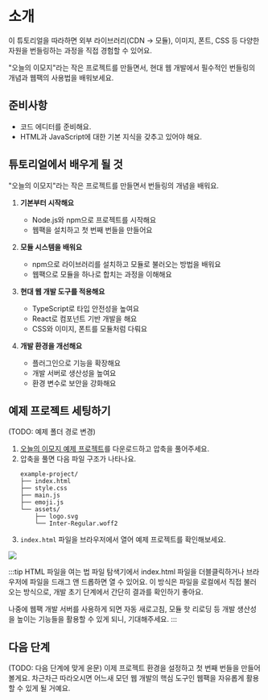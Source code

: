# 소개

이 튜토리얼을 따라하면 외부 라이브러리(CDN → 모듈), 이미지, 폰트, CSS 등 다양한 자원을 번들링하는 과정을 직접 경험할 수 있어요. 

"오늘의 이모지"라는 작은 프로젝트를 만들면서, 현대 웹 개발에서 필수적인 번들링의 개념과 웹팩의 사용법을 배워보세요.

## 준비사항
- 코드 에디터를 준비해요.
- HTML과 JavaScript에 대한 기본 지식을 갖추고 있어야 해요.

## 튜토리얼에서 배우게 될 것
"오늘의 이모지"라는 작은 프로젝트를 만들면서 번들링의 개념을 배워요. 

1. **기본부터 시작해요**
   - Node.js와 npm으로 프로젝트를 시작해요
   - 웹팩을 설치하고 첫 번째 번들을 만들어요

2. **모듈 시스템을 배워요**
   - npm으로 라이브러리를 설치하고 모듈로 불러오는 방법을 배워요
   - 웹팩으로 모듈을 하나로 합치는 과정을 이해해요

3. **현대 웹 개발 도구를 적용해요**
   - TypeScript로 타입 안전성을 높여요
   - React로 컴포넌트 기반 개발을 해요
   - CSS와 이미지, 폰트를 모듈처럼 다뤄요

4. **개발 환경을 개선해요**
   - 플러그인으로 기능을 확장해요
   - 개발 서버로 생산성을 높여요
   - 환경 변수로 보안을 강화해요

## 예제 프로젝트 세팅하기
(TODO: 예제 폴더 경로 변경)
1. [오늘의 이모지 예제 프로젝트](https://github.com/toss/frontend-fundamentals/blob/main/public/files/bundling-example.zip)를 다운로드하고 압축을 풀어주세요.
2. 압축을 풀면 다음 파일 구조가 나타나요.
   ```
   example-project/
   ├── index.html
   ├── style.css
   ├── main.js
   ├── emoji.js
   └── assets/
       ├── logo.svg
       └── Inter-Regular.woff2
   ```
3. `index.html` 파일을 브라우저에서 열어 예제 프로젝트를 확인해보세요.

![](/images/emoji-of-the-day.png)

:::tip HTML 파일을 여는 법
파일 탐색기에서 index.html 파일을 더블클릭하거나 브라우저에 파일을 드래그 앤 드롭하면 열 수 있어요. 이 방식은 파일을 로컬에서 직접 불러오는 방식으로, 개발 초기 단계에서 간단히 결과를 확인하기 좋아요.

나중에 웹팩 개발 서버를 사용하게 되면 자동 새로고침, 모듈 핫 리로딩 등 개발 생산성을 높이는 기능들을 활용할 수 있게 되니, 기대해주세요.
:::

## 다음 단계
(TODO: 다음 단계에 맞게 윤문)
이제 프로젝트 환경을 설정하고 첫 번째 번들을 만들어 볼게요. 차근차근 따라오시면 어느새 모던 웹 개발의 핵심 도구인 웹팩을 자유롭게 활용할 수 있게 될 거예요.
